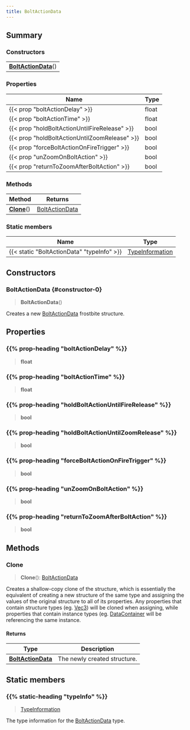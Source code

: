 ```yaml
---
title: BoltActionData
---
```



## Summary
### Constructors
| |
| ----------- |
| **[BoltActionData](#constructor-0)**() |

### Properties
| Name | Type |
| ---- | ---- |
| {{< prop "boltActionDelay" >}} | float |
| {{< prop "boltActionTime" >}} | float |
| {{< prop "holdBoltActionUntilFireRelease" >}} | bool |
| {{< prop "holdBoltActionUntilZoomRelease" >}} | bool |
| {{< prop "forceBoltActionOnFireTrigger" >}} | bool |
| {{< prop "unZoomOnBoltAction" >}} | bool |
| {{< prop "returnToZoomAfterBoltAction" >}} | bool |

### Methods
| Method | Returns |
| ------ | ---- |
| **[Clone](#clone)**() | [BoltActionData](/vext/ref/fb/boltactiondata) |

### Static members
| Name | Type |
| ---- | ---- |
| {{< static "BoltActionData" "typeInfo" >}} | [TypeInformation](/vext/ref/shared/class/typeinformation) |

## Constructors
### BoltActionData {#constructor-0}
> **BoltActionData**()

Creates a new [BoltActionData](/vext/ref/fb/boltactiondata) frostbite structure.

## Properties
### {{% prop-heading "boltActionDelay" %}}
> **float**

### {{% prop-heading "boltActionTime" %}}
> **float**

### {{% prop-heading "holdBoltActionUntilFireRelease" %}}
> **bool**

### {{% prop-heading "holdBoltActionUntilZoomRelease" %}}
> **bool**

### {{% prop-heading "forceBoltActionOnFireTrigger" %}}
> **bool**

### {{% prop-heading "unZoomOnBoltAction" %}}
> **bool**

### {{% prop-heading "returnToZoomAfterBoltAction" %}}
> **bool**

## Methods
### Clone
> **Clone**(): [BoltActionData](/vext/ref/fb/boltactiondata)

Creates a shallow-copy clone of the structure, which is essentially the equivalent of creating a new structure of the same type and assigning the values of the original structure to all of its properties. Any properties that contain structure types (eg. [Vec3](/vext/ref/shared/class/vec3)) will be cloned when assigning, while properties that contain instance types (eg. [DataContainer](/vext/ref/shared/class/datacontainer) will be referencing the same instance.

#### Returns
| Type | Description |
| ---- | ----------- |
| **[BoltActionData](/vext/ref/fb/boltactiondata)** | The newly created structure. |

## Static members
### {{% static-heading "typeInfo" %}}
> [TypeInformation](/vext/ref/shared/class/typeinformation)

The type information for the [BoltActionData](/vext/ref/fb/boltactiondata) type.

